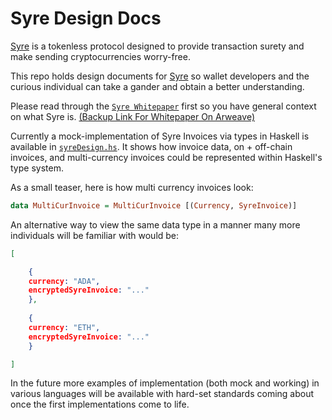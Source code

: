 # Syre Design Docs

[Syre](https://syre.io) is a tokenless protocol designed to provide transaction surety and make sending cryptocurrencies worry-free.

This repo holds design documents for [Syre](https://syre.io) so wallet developers and the curious individual can take a gander and obtain a better understanding.

Please read through the [`Syre Whitepaper`](https://github.com/robkorn/syre-design/blob/master/syre-whitepaper.pdf) first so you have general context on what Syre is. [(Backup Link For Whitepaper On Arweave)](https://arweave.net/isjLutfqTrbpMHAvUCJX3RTP1Am-sl2HhE-2nRKToHE)

Currently a mock-implementation of Syre Invoices via types in Haskell is available in [`syreDesign.hs`](https://github.com/robkorn/syre-design/blob/master/syreDesign.hs). It shows how invoice data, on + off-chain invoices, and multi-currency invoices could be represented within Haskell's type system. 

As a small teaser, here is how multi currency invoices look:

```haskell
data MultiCurInvoice = MultiCurInvoice [(Currency, SyreInvoice)]

```

An alternative way to view the same data type in a manner many more individuals will be familiar with would be:

```json
[

    {
    currency: "ADA",
    encryptedSyreInvoice: "..."
    },
    
    {
    currency: "ETH",
    encryptedSyreInvoice: "..."
    }

]
```

In the future more examples of implementation (both mock and working) in various languages will be available with hard-set standards coming about once the first implementations come to life.